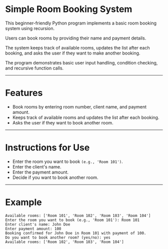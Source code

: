 # Simple Room Booking System

This beginner-friendly Python program implements a basic room booking system using recursion.

Users can book rooms by providing their name and payment details.

The system keeps track of available rooms, updates the list after each booking, and asks the user if they want to make another booking.

The program demonstrates basic user input handling, condition checking, and recursive function calls.

------------------------
# Features

- Book rooms by entering room number, client name, and payment amount.
- Keeps track of available rooms and updates the list after each booking.
- Asks the user if they want to book another room.

------------------------
# Instructions for Use

- Enter the room you want to book ```(e.g., 'Room 101')```.
- Enter the client's name.
- Enter the payment amount.
- Decide if you want to book another room.

------------------------
# Example
```
Available rooms: ['Room 101', 'Room 102', 'Room 103', 'Room 104']
Enter the room you want to book (e.g., 'Room 101'): Room 101
Enter client's name: John Doe
Enter payment amount: 100
Booking confirmed for John Doe in Room 101 with payment of 100.
Do you want to book another room? (yes/no): yes
Available rooms: ['Room 102', 'Room 103', 'Room 104']
```



